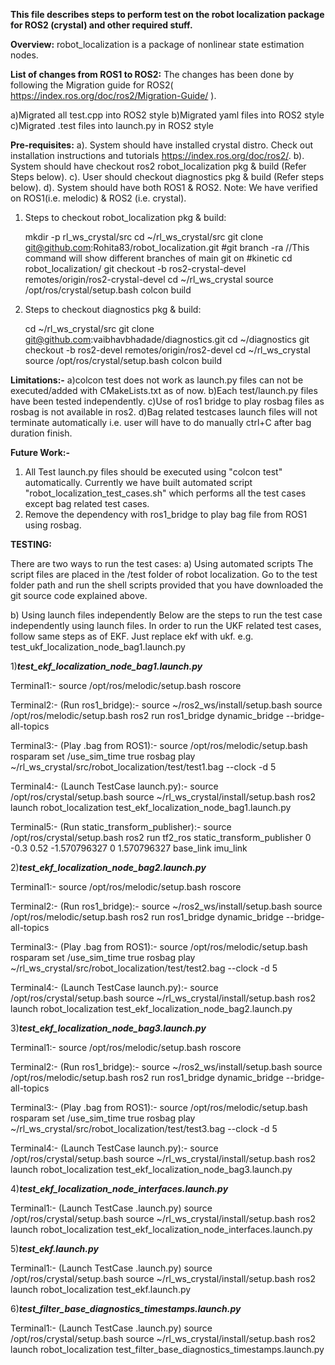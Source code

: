 
**This file describes steps to perform test on the robot localization package for ROS2 (crystal) and other required stuff.**

**Overview:**
robot_localization is a package of nonlinear state estimation nodes.

**List of changes from ROS1 to ROS2:**
The changes has been done by following the Migration guide for ROS2( https://index.ros.org/doc/ros2/Migration-Guide/ ).

a)Migrated all test.cpp into ROS2 style
b)Migrated yaml files into ROS2 style
c)Migrated .test files into launch.py in ROS2 style

**Pre-requisites:**
a).	System should have installed crystal distro. Check out installation instructions and tutorials https://index.ros.org/doc/ros2/. 
b). System should have checkout ros2 robot_localization pkg & build (Refer Steps below).
c). User should checkout diagnostics pkg & build (Refer steps below).
d). System should have both ROS1 & ROS2. Note: We have verified on ROS1(i.e. melodic) & ROS2 (i.e. crystal).

1. Steps to checkout robot_localization pkg & build:

	mkdir -p rl_ws_crystal/src
	cd ~/rl_ws_crystal/src
	git clone git@github.com:Rohita83/robot_localization.git
	#git branch -ra //This command will show different branches of main git on #kinetic
	cd robot_localization/
	git checkout -b ros2-crystal-devel remotes/origin/ros2-crystal-devel
	cd ~/rl_ws_crystal
	source /opt/ros/crystal/setup.bash
	colcon build

2. Steps to checkout diagnostics pkg & build:

	cd ~/rl_ws_crystal/src
	git clone git@github.com:vaibhavbhadade/diagnostics.git
	cd ~/diagnostics
	git checkout -b ros2-devel remotes/origin/ros2-devel
	cd ~/rl_ws_crystal
	source /opt/ros/crystal/setup.bash
	colcon build

**Limitations:-** 
a)colcon test does not work as launch.py files can not be executed/added with CMakeLists.txt as of now.
b)Each test/launch.py files have been tested independently.
c)Use of ros1 bridge to play rosbag files as rosbag is not available in ros2.
d)Bag related testcases launch files will not terminate automatically i.e. user will have to do manually ctrl+C after bag duration finish.

**Future Work:-**
1. All Test launch.py files should be executed using "colcon test" automatically. Currently we have built automated script "robot_localization_test_cases.sh" which performs all the test cases except bag related test cases.
2. Remove the dependency with ros1_bridge to play bag file from ROS1 using rosbag.

**TESTING:**

There are two ways to run the test cases:
a) Using automated scripts
The script files are placed in the /test folder of robot localization.
Go to the test folder path and run the shell scripts provided that you have downloaded the git source code explained above.

b) Using launch files independently
Below are the steps to run the test case independently using launch files.
In order to run the UKF related test cases, follow same steps as of EKF. Just replace ekf with ukf.
e.g. test_ukf_localization_node_bag1.launch.py

1)*******test_ekf_localization_node_bag1.launch.py*******

Terminal1:-
source /opt/ros/melodic/setup.bash
roscore

Terminal2:- (Run ros1_bridge):-
source ~/ros2_ws/install/setup.bash
source /opt/ros/melodic/setup.bash
ros2 run ros1_bridge dynamic_bridge --bridge-all-topics	

Terminal3:- (Play .bag from ROS1):-
source /opt/ros/melodic/setup.bash
rosparam set /use_sim_time true
rosbag play ~/rl_ws_crystal/src/robot_localization/test/test1.bag --clock -d 5

Terminal4:- (Launch TestCase launch.py):-
source /opt/ros/crystal/setup.bash
source ~/rl_ws_crystal/install/setup.bash
ros2 launch robot_localization test_ekf_localization_node_bag1.launch.py

Terminal5:- (Run static_transform_publisher):-
source /opt/ros/crystal/setup.bash
ros2 run tf2_ros static_transform_publisher 0 -0.3 0.52 -1.570796327 0 1.570796327 base_link imu_link


2)*******test_ekf_localization_node_bag2.launch.py*******

Terminal1:-
source /opt/ros/melodic/setup.bash
roscore

Terminal2:- (Run ros1_bridge):-
source ~/ros2_ws/install/setup.bash
source /opt/ros/melodic/setup.bash
ros2 run ros1_bridge dynamic_bridge --bridge-all-topics	

Terminal3:- (Play .bag from ROS1):-
source /opt/ros/melodic/setup.bash
rosparam set /use_sim_time true
rosbag play ~/rl_ws_crystal/src/robot_localization/test/test2.bag --clock -d 5

Terminal4:- (Launch TestCase launch.py):-
source /opt/ros/crystal/setup.bash
source ~/rl_ws_crystal/install/setup.bash
ros2 launch robot_localization test_ekf_localization_node_bag2.launch.py

3)*******test_ekf_localization_node_bag3.launch.py*******

Terminal1:-
source /opt/ros/melodic/setup.bash
roscore

Terminal2:- (Run ros1_bridge):-
source ~/ros2_ws/install/setup.bash
source /opt/ros/melodic/setup.bash
ros2 run ros1_bridge dynamic_bridge --bridge-all-topics	

Terminal3:- (Play .bag from ROS1):-
source /opt/ros/melodic/setup.bash
rosparam set /use_sim_time true
rosbag play ~/rl_ws_crystal/src/robot_localization/test/test3.bag --clock -d 5

Terminal4:- (Launch TestCase launch.py):-
source /opt/ros/crystal/setup.bash
source ~/rl_ws_crystal/install/setup.bash
ros2 launch robot_localization test_ekf_localization_node_bag3.launch.py

4)*******test_ekf_localization_node_interfaces.launch.py*******

Terminal1:- (Launch TestCase .launch.py)
source /opt/ros/crystal/setup.bash
source ~/rl_ws_crystal/install/setup.bash
ros2 launch robot_localization test_ekf_localization_node_interfaces.launch.py

5)*******test_ekf.launch.py*******

Terminal1:- (Launch TestCase .launch.py)
source /opt/ros/crystal/setup.bash
source ~/rl_ws_crystal/install/setup.bash
ros2 launch robot_localization test_ekf.launch.py

6)*******test_filter_base_diagnostics_timestamps.launch.py*******

Terminal1:- (Launch TestCase .launch.py)
source /opt/ros/crystal/setup.bash
source ~/rl_ws_crystal/install/setup.bash
ros2 launch robot_localization test_filter_base_diagnostics_timestamps.launch.py